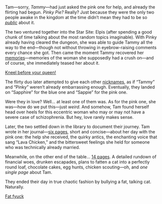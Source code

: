 <!-- title: Sapphire and Lappie -->

Tam—sorry, *Tammy*—had just asked the pink one for help, and already the flirting had begun. *Pinky Pie?* Really? Just because they were the only two people awake in the kingdom at the time didn’t mean they had to be so [*public*](https://www.youtube.com/live/k9ZejRHvNV0?si=5oTVa93vxXbkNRNy&t=719) about it.

The two ventured together into the Star Site: Elpis (after spending a good chunk of time talking about the most random topics imaginable). With Pinky already having cleared the dungeon, she was able to guide Tammy all the way to the end—though not without throwing in eyebrow-raising comments every chance she got. Then came the moment Tammy recovered her [memories](https://www.youtube.com/live/k9ZejRHvNV0?si=dDevj4c-e0YI9T3z&t=4099)—memories of the woman she supposedly had a crush on—and of course, she immediately teased her about it.

[Kneel before your queen!](#embed:https://www.youtube.com/live/k9ZejRHvNV0?si=pzBa-P_zI6inew3v&t=4306)

The flirty duo later attempted to give each other [nicknames](https://www.youtube.com/live/k9ZejRHvNV0?si=bugka1vug9q7A9yD&t=5020), as if “Tammy” and “Pinky” weren’t already embarrassing enough. Eventually, they landed on “Sapphire” for the blue one and “Sappie” for the pink one.

Were they in love? Well... at least one of them was. As for the pink one, she was—how do we put this—just *weird*. And somehow, Tam found herself head over heels for this eccentric woman who may or may not have a severe case of schizophrenia. But hey, love rarely makes sense.

Later, the two settled down in the library to document their journey. Tam wrote in her journal—[six pages](https://www.youtube.com/live/k9ZejRHvNV0?si=3AKlEPdidPRmd0_z&t=9419), short and concise—about her day with the pink one: the help she received, the quirky antics, the enchanting voice that sang “Lava Chicken,” and the bittersweet feelings she held for someone who was technically already married.

Meanwhile, on the other end of the table... [14 pages](https://www.youtube.com/live/axlJjQQ_rzU?si=0Q2ZcIVH52OhsBcQ&t=26063). A detailed rundown of financial woes, drunken escapades, plans to fatten a cat into a perfectly round loaf, chocolate cakes, egg hunts, chicken scouting—oh, and *one single page* about Tam. 

They ended their day in true chaotic fashion by bullying a fat, talking cat. Naturally.

[Fat fyuck](#embed:https://www.youtube.com/live/axlJjQQ_rzU?si=cGMqUeUDJA2qA5lz&t=27623)
